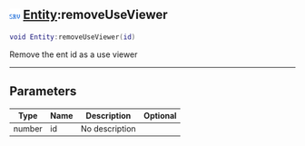 ## ![server](../../.gitbook/assets/server.png) [Entity](entity):removeUseViewer

```lua
void Entity:removeUseViewer(id)
```

Remove the ent id as a use viewer

------
## Parameters

| Type   | Name | Description | Optional |
| ------ | ---- | ----------- | -------: |
| number | id | No description |  |


